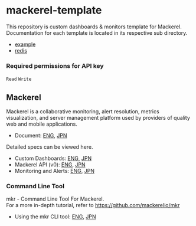 # mackerel-template

This repository is custom dashboards & monitors template for Mackerel.  
Documentation for each template is located in its respective sub directory.

- [example](./example/README.md)
- [redis](./redis/README.md)

### Required permissions for API key

`Read` `Write`

## Mackerel

Mackerel is a collaborative monitoring, alert resolution, metrics visualization, and server management platform used by providers of quality web and mobile applications.  

- Document: [ENG](https://mackerel.io/docs/), [JPN](https://mackerel.io/ja/docs/)

Detailed specs can be viewed here.

- Custom Dashboards: [ENG](https://mackerel.io/docs/entry/howto/dashboard), [JPN](https://mackerel.io/ja/docs/entry/howto/dashboard)
- Mackerel API (v0): [ENG](https://mackerel.io/api-docs), [JPN](https://mackerel.io/ja/api-docs)
- Monitoring and Alerts: [ENG](https://mackerel.io/docs/entry/howto/alerts), [JPN](https://mackerel.io/ja/docs/entry/howto/alerts)

### Command Line Tool

mkr - Command Line Tool For Mackerel.  
For a more in-depth tutorial, refer to https://github.com/mackerelio/mkr

- Using the mkr CLI tool: [ENG](https://mackerel.io/docs/entry/advanced/cli), [JPN](https://mackerel.io/ja/docs/entry/advanced/cli)
